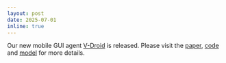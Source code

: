 ```yaml
---
layout: post
date: 2025-07-01
inline: true
---
```


Our new mobile GUI agent [V-Droid](https://v-droid-agent.github.io/) is released. Please visit the [paper](https://arxiv.org/abs/2503.15937), [code](https://github.com/V-Droid-Agent/V-Droid-Public) and [model](https://huggingface.co/V-Droid/V-Droid-8B-0323) for more details.